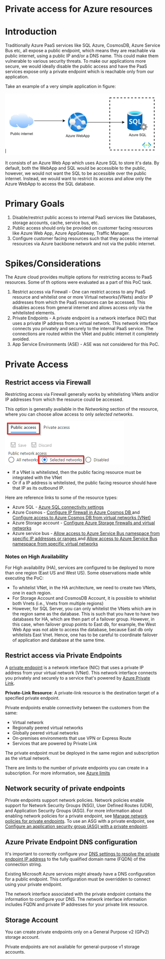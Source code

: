 <H1>Private access for Azure resources</H1>

# Introduction 
Traditionally Azure PaaS services like SQL Azure, CosmosDB, Azure Service Bus etc, all expose a public endpoint, which means they are reachable via public internet, using a public IP and/or a DNS name. This could make them vulnerable to various security threats. To make our applications more secure, we would ideally disable the public access and have the PaaS services expose only a private endpoint which is reachable only from our application. 

Take an example of a very simple application in figure:

![Simple application](images/simple-app.png)


It consists of an Azure Web App which uses Azure SQL to store it's data. By default, both the WebApp and SQL would be accessible to the public, however, we would not want the SQL to be accessible over the public internet. Instead, we would want to restrict its access and allow only the Azure WebApp to access the SQL database.

# Primary Goals
1. Disable/restrict public access to internal PaaS services like Databases, storage accounts, cache, service bus, etc.
2. Public access should only be provided on customer facing resources like Azure Web App, Azure AppGateway, Traffic Manager.
3. Configure customer facing resources such that they access the internal resources via Azure backbone network and not via the public internet.

# Spikes/Considerations
The Azure cloud provides multiple options for restricting access to PaaS resources. Some of th options were evaluated as a part of this PoC task.

1. Restrict access via Firewall - One can restrict access to any PaaS resource and whitelist one or more Virtual networks(VNets) and/or IP addresses from which the PaaS resources can be accessed. This disables access from general internet and allows access only via the whitelisted elements. 
2. Private Endpoints - A private endpoint is a network interface (NIC) that uses a private IP address from a virtual network. This network interface connects you privately and securely to the internal PaaS service. The connections are routed within the VNet and public internet it completely avoided.
3. App Service Environments (ASE) - ASE was not considered for this PoC.

# Private Access
## Restrict access via Firewall 
Restricting access via Firewall generally works by whitelisting VNets and/or IP addresses from which the resource could be accessed.

This option is generally available in the _Networking_ section of the resource, where you can choose allow access to only _selected networks_.

![Allow Selected Networks](Images/Networking-selected-networks.png)

   - If a VNet is whitelisted, then the public facing resource must be integrated with the VNet
   - Or if a IP address is whitelisted, the public facing resource should have that IP as its outbound IP.

Here are reference links to some of the resource types:

- Azure SQL - [Azure SQL connectivity settings](https://learn.microsoft.com/en-us/azure/azure-sql/database/connectivity-settings?view=azuresql&tabs=azure-portal#deny-public-network-access)
- Azure Cosmos - [Configure IP firewall in Azure Cosmos DB
](https://learn.microsoft.com/en-us/azure/cosmos-db/how-to-configure-firewall?WT.mc_id=Portal-Microsoft_Azure_DocumentDB) and [Configure access to Azure Cosmos DB from virtual networks (VNet)
](https://learn.microsoft.com/en-us/azure/cosmos-db/how-to-configure-vnet-service-endpoint)
- Azure Storage account - [Configure Azure Storage firewalls and virtual networks
](https://learn.microsoft.com/en-us/azure/storage/common/storage-network-security?tabs=azure-portal)
- Azure service bus - [Allow access to Azure Service Bus namespace from specific IP addresses or ranges
](https://learn.microsoft.com/en-us/azure/service-bus-messaging/service-bus-ip-filtering) and [Allow access to Azure Service Bus namespace from specific virtual networks
](https://learn.microsoft.com/en-us/azure/service-bus-messaging/service-bus-service-endpoints)
 
### Notes on High Availability
For High availability (HA), services are configured to be deployed to more than one region (East US and West US). Some observations made while executing the PoC:

- To whitelist VNet, in the HA architecture, we need to create two VNets, one in each region. 
- For Storage Account and CosmosDB Account, it is possible to whitelist both Vnets (i.e., Vnets from multiple regions)
- However, for SQL Server, you can only whitelist the VNets which are in the region same as the database. This is such that you have to have two databases for HA, which are then part of a failover group. However, in this case, when failover group points to East db, for example, the West Web App was not able to access the database, because East db only whitelists East Vnet. Hence, one has to be careful to coordinate failover of application and database at the same time.


## Restrict access via Private Endpoints

A [private endpoint](https://learn.microsoft.com/en-us/azure/private-link/private-endpoint-overview) is a network interface (NIC) that uses a private IP address from your virtual network (VNet). This network interface connects you privately and securely to a service that's powered by [Azure Private Link](https://learn.microsoft.com/en-us/azure/private-link/private-link-service-overview).

**Private-Link Resource**: A private-link resource is the destination target of a specified private endpoint. 

Private endpoints enable connectivity between the customers from the same:

- Virtual network
- Regionally peered virtual networks
- Globally peered virtual networks
- On-premises environments that use VPN or Express Route
- Services that are powered by Private Link

The private endpoint must be deployed in the same region and subscription as the virtual network.

There are limits to the number of private endpoints you can create in a subscription. For more information, see [Azure limits](https://learn.microsoft.com/en-us/azure/azure-resource-manager/management/azure-subscription-service-limits#networking-limits)



## Network security of private endpoints

Private endpoints support network policies. Network policies enable support for Network Security Groups (NSG), User Defined Routes (UDR), and Application Security Groups (ASG). For more information about enabling network policies for a private endpoint, see [Manage network policies for private endpoints](https://learn.microsoft.com/en-us/azure/private-link/disable-private-endpoint-network-policy?tabs=network-policy-portal). To use an ASG with a private endpoint, see [Configure an application security group (ASG) with a private endpoint](https://learn.microsoft.com/en-us/azure/private-link/configure-asg-private-endpoint?tabs=portal).


## Azure Private Endpoint DNS configuration
It's important to correctly configure your [DNS settings to resolve the private endpoint IP address](https://learn.microsoft.com/en-us/azure/private-link/private-endpoint-dns) to the fully qualified domain name (FQDN) of the connection string.

Existing Microsoft Azure services might already have a DNS configuration for a public endpoint. This configuration must be overridden to connect using your private endpoint.

The network interface associated with the private endpoint contains the information to configure your DNS. The network interface information includes FQDN and private IP addresses for your private link resource.

## Storage Account
You can create private endpoints only on a General Purpose v2 (GPv2) storage account.


Private endpoints are not available for general-purpose v1 storage accounts.

